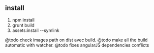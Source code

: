 ## install

1. npm install
3. grunt build
5. assets:install --symlink


@todo check images path on dist avec build.
@todo make all the build automatic with watcher.
@todo fixes angularJS dependencies conflicts